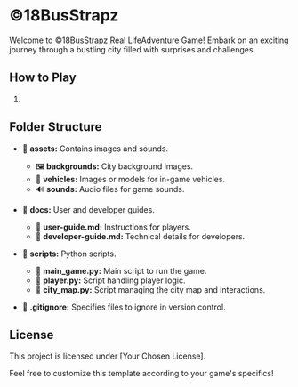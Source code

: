 # ©️18BusStrapz

Welcome to ©️18BusStrapz Real LifeAdventure Game! Embark on an exciting journey through a bustling city filled with surprises and challenges.

## How to Play

1. 


## Folder Structure

- 📂 **assets:** Contains images and sounds.
  - 🖼️ **backgrounds:** City background images.
  - 🚗 **vehicles:** Images or models for in-game vehicles.
  - 🔊 **sounds:** Audio files for game sounds.

- 📂 **docs:** User and developer guides.
  - 📄 **user-guide.md:** Instructions for players.
  - 📄 **developer-guide.md:** Technical details for developers.

- 📂 **scripts:** Python scripts.
  - 📄 **main_game.py:** Main script to run the game.
  - 📄 **player.py:** Script handling player logic.
  - 📄 **city_map.py:** Script managing the city map and interactions.

- 📄 **.gitignore:** Specifies files to ignore in version control.

## License

This project is licensed under [Your Chosen License].

Feel free to customize this template according to your game's specifics!